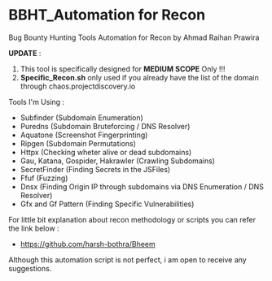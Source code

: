 # BBHT_Automation for Recon
Bug Bounty Hunting Tools Automation for Recon by Ahmad Raihan Prawira

****UPDATE**** : 
1. This tool is specifically designed for ****MEDIUM SCOPE**** Only !!!
2. ****Specific_Recon.sh**** only used if you already have the list of the domain through chaos.projectdiscovery.io

Tools I'm Using :
- Subfinder (Subdomain Enumeration)
- Puredns (Subdomain Bruteforcing / DNS Resolver)
- Aquatone (Screenshot Fingerprinting)
- Ripgen (Subdomain Permutations)
- Httpx (Checking wheter alive or dead subdomains)
- Gau, Katana, Gospider, Hakrawler (Crawling Subdomains)
- SecretFinder (Finding Secrets in the JSFiles)
- Ffuf (Fuzzing)
- Dnsx (Finding Origin IP through subdomains via DNS Enumeration / DNS Resolver)
- Gfx and Gf Pattern (Finding Specific Vulnerabilities)

For little bit explanation about recon methodology or scripts you can refer the link below :
- https://github.com/harsh-bothra/Bheem

Although this automation script is not perfect, i am open to receive any suggestions.
